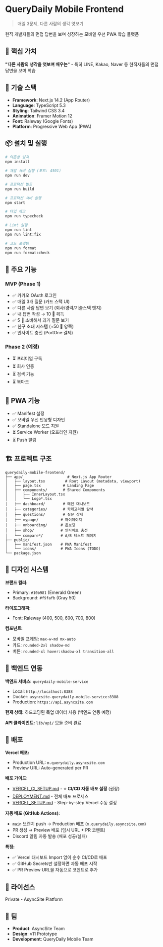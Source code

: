 # QueryDaily Mobile Frontend

> 매일 3문제, 다른 사람의 생각 엿보기

현직 개발자들의 면접 답변을 보며 성장하는 모바일 우선 PWA 학습 플랫폼

## 🎯 핵심 가치

**"다른 사람의 생각을 엿보며 배우는"** - 특히 LINE, Kakao, Naver 등 현직자들의 면접 답변을 보며 학습

## 🚀 기술 스택

- **Framework**: Next.js 14.2 (App Router)
- **Language**: TypeScript 5.3
- **Styling**: Tailwind CSS 3.4
- **Animation**: Framer Motion 12
- **Font**: Raleway (Google Fonts)
- **Platform**: Progressive Web App (PWA)

## 📦 설치 및 실행

```bash
# 의존성 설치
npm install

# 개발 서버 실행 (포트: 4501)
npm run dev

# 프로덕션 빌드
npm run build

# 프로덕션 서버 실행
npm start

# 타입 체크
npm run typecheck

# Lint 실행
npm run lint
npm run lint:fix

# 코드 포맷팅
npm run format
npm run format:check
```

## 🎨 주요 기능

### MVP (Phase 1)
- ✅ 카카오 OAuth 로그인
- ✅ 매일 3개 질문 (카드 스택 UI)
- ✅ 다른 사람 답변 보기 (회사/경력/기술스택 뱃지)
- ✅ 내 답변 작성 → 10 💎 획득
- ✅ 5 💎 소비해서 과거 질문 보기
- ✅ 친구 초대 시스템 (+50 💎 양쪽)
- ✅ 인사이트 충전 (PortOne 결제)

### Phase 2 (예정)
- ⏳ 프리미엄 구독
- ⏳ 회사 인증
- ⏳ 검색 기능
- ⏳ 북마크

## 📱 PWA 기능

- ✅ Manifest 설정
- ✅ 모바일 우선 반응형 디자인
- ✅ Standalone 모드 지원
- ⏳ Service Worker (오프라인 지원)
- ⏳ Push 알림

## 🏗️ 프로젝트 구조

```
querydaily-mobile-frontend/
├── app/                    # Next.js App Router
│   ├── layout.tsx         # Root Layout (metadata, viewport)
│   ├── page.tsx          # Landing Page
│   ├── components/       # Shared Components
│   │   ├── InnerLayout.tsx
│   │   └── Logo*.tsx
│   ├── dashboard/        # 메인 대시보드
│   ├── categories/       # 카테고리별 탐색
│   ├── questions/        # 질문 상세
│   ├── mypage/          # 마이페이지
│   ├── onboarding/      # 온보딩
│   ├── shop/            # 인사이트 충전
│   └── compare*/        # A/B 테스트 페이지
├── public/
│   ├── manifest.json    # PWA Manifest
│   └── icons/           # PWA Icons (TODO)
└── package.json
```

## 🎨 디자인 시스템

**브랜드 컬러:**
- Primary: `#10b981` (Emerald Green)
- Background: `#f9fafb` (Gray 50)

**타이포그래피:**
- Font: Raleway (400, 500, 600, 700, 800)

**컴포넌트:**
- 모바일 프레임: `max-w-md mx-auto`
- 카드: `rounded-2xl shadow-md`
- 버튼: `rounded-xl hover:shadow-xl transition-all`

## 🔗 백엔드 연동

**백엔드 서비스:** `querydaily-mobile-service`
- Local: `http://localhost:8388`
- Docker: `asyncsite-querydaily-mobile-service:8388`
- Production: `https://api.asyncsite.com`

**현재 상태:** 하드코딩된 목업 데이터 사용 (백엔드 연동 예정)

**API 클라이언트:** `lib/api/` 모듈 준비 완료

## 🚀 배포

**Vercel 배포:**
- Production URL: `m.querydaily.asyncsite.com`
- Preview URL: Auto-generated per PR

**배포 가이드:**
- [VERCEL_CI_SETUP.md](./VERCEL_CI_SETUP.md) - ⭐ **CI/CD 자동 배포 설정** (권장)
- [DEPLOYMENT.md](./DEPLOYMENT.md) - 전체 배포 프로세스
- [VERCEL_SETUP.md](./VERCEL_SETUP.md) - Step-by-step Vercel 수동 설정

**자동 배포 (GitHub Actions):**
- `main` 브랜치 push → Production 배포 (`m.querydaily.asyncsite.com`)
- PR 생성 → Preview 배포 (임시 URL + PR 코멘트)
- Discord 알림 자동 발송 (배포 성공/실패)

**특징:**
- ✅ Vercel 대시보드 Import 없이 순수 CI/CD로 배포
- ✅ GitHub Secrets만 설정하면 자동 배포 시작
- ✅ PR Preview URL을 자동으로 코멘트로 추가

## 📄 라이선스

Private - AsyncSite Platform

## 👥 팀

- **Product**: AsyncSite Team
- **Design**: v11 Prototype
- **Development**: QueryDaily Mobile Team

